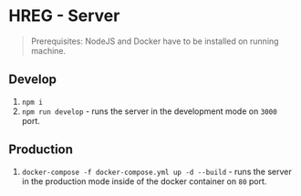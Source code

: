 # HREG - Server

> Prerequisites: NodeJS and Docker have to be installed on running machine.

## Develop

1. `npm i`
2. `npm run develop` - runs the server in the development mode on `3000` port.

## Production

1. `docker-compose -f docker-compose.yml up -d --build` - runs the server in the production mode inside of the docker container on `80` port.
